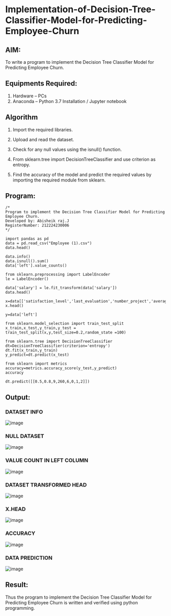 # Implementation-of-Decision-Tree-Classifier-Model-for-Predicting-Employee-Churn

## AIM:
To write a program to implement the Decision Tree Classifier Model for Predicting Employee Churn.

## Equipments Required:
1. Hardware – PCs
2. Anaconda – Python 3.7 Installation / Jupyter notebook

## Algorithm

1. Import the required libraries.

2. Upload and read the dataset.

3. Check for any null values using the isnull() function.

4. From sklearn.tree import DecisionTreeClassifier and use criterion as entropy.

5. Find the accuracy of the model and predict the required values by importing the required module from sklearn.

## Program:
```
/*
Program to implement the Decision Tree Classifier Model for Predicting Employee Churn.
Developed by: Abisheik raj.J
RegisterNumber: 212224230006
*/
```
```
import pandas as pd
data = pd.read_csv("Employee (1).csv")
data.head()

data.info()
data.isnull().sum()
data['left'].value_counts()

from sklearn.preprocessing import LabelEncoder
le = LabelEncoder()

data['salary'] = le.fit_transform(data['salary'])
data.head()

x=data[['satisfaction_level','last_evaluation','number_project','average_montly_hours','time_spend_company','Work_accident','promotion_last_5years','salary']]
x.head()

y=data['left']

from sklearn.model_selection import train_test_split
x_train,x_test,y_train,y_test = train_test_split(x,y,test_size=0.2,random_state =100)

from sklearn.tree import DecisionTreeClassifier
dt=DecisionTreeClassifier(criterion='entropy')
dt.fit(x_train,y_train)
y_predict=dt.predict(x_test)

from sklearn import metrics
accuracy=metrics.accuracy_score(y_test,y_predict)
accuracy

dt.predict([[0.5,0.8,9,260,6,0,1,2]])
```
## Output:

### DATASET INFO
![image](https://github.com/user-attachments/assets/a20b9cbc-7d29-4e1f-bb4f-74ad7ca4bf50)

### NULL DATASET
![image](https://github.com/user-attachments/assets/af0c39bc-eed1-408c-b2cf-2a012bb0f617)

### VALUE COUNT IN LEFT COLUMN
![image](https://github.com/user-attachments/assets/81204c17-13bb-49d9-a273-0eede8810e3f)

### DATASET TRANSFORMED HEAD
![image](https://github.com/user-attachments/assets/ed34822f-7e4d-4b63-9429-6ad404c0e76c)

### X.HEAD
![image](https://github.com/user-attachments/assets/b0a53305-07db-44a6-aab7-d971957ab108)

### ACCURACY
![image](https://github.com/user-attachments/assets/d03511b9-1f67-45ea-b0d0-952777d09acb)

### DATA PREDICTION
![image](https://github.com/user-attachments/assets/aabb3383-7b9a-49ba-95e0-cea4aab4380c)





## Result:
Thus the program to implement the  Decision Tree Classifier Model for Predicting Employee Churn is written and verified using python programming.
